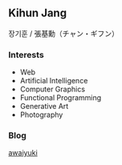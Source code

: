 ## Kihun Jang

장기훈 / 張基勳（チャン・ギフン）

### Interests
- Web
- Artificial Intelligence
- Computer Graphics
- Functional Programming
- Generative Art
- Photography

### Blog
[awaiyuki](https://kihuntea.com)


<!--
**harutea/harutea** is a ✨ _special_ ✨ repository because its `README.md` (this file) appears on your GitHub profile.

Here are some ideas to get you started:

- 🔭 I’m currently working on ...
- 🌱 I’m currently learning ...
- 👯 I’m looking to collaborate on ...
- 🤔 I’m looking for help with ...
- 💬 Ask me about ...
- 📫 How to reach me: ...
- 😄 Pronouns: ...
- ⚡ Fun fact: ...
-->
